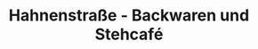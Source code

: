 ---
title: "Hahnenstraße - Backwaren und Stehcafé"
url: /ubstadt-weiher/hahnenstrasse-backwaren-und-stehcafe/
shop: Bäckerei
---